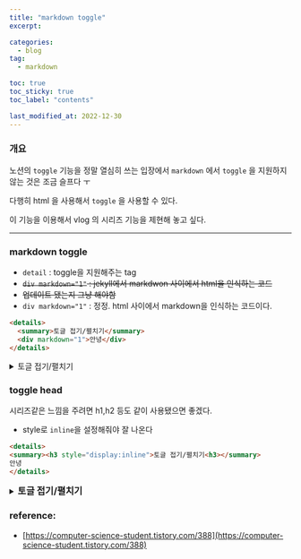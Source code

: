 ```yaml
---
title: "markdown toggle"
excerpt:

categories:
  - blog
tag:
  - markdown

toc: true
toc_sticky: true
toc_label: "contents"

last_modified_at: 2022-12-30
---
```


### 개요

노션의 `toggle` 기능을 정말 열심히 쓰는 입장에서 `markdown` 에서 `toggle` 을 지원하지 않는 것은 조금 슬프다 ㅜ

다행히 html 을 사용해서 `toggle` 을 사용할 수 있다.

이 기능을 이용해서 vlog 의 시리즈 기능을 제현해 놓고 싶다.

---

### markdown toggle

- `detail` : toggle을 지원해주는 tag
- ~~`div markdown="1"` : jekyll에서 markdwon 사이에서 html을 인식하는 코드~~
- ~~업데이트 됐는지 그냥 해야함~~
- `div markdown="1"` : 정정. html 사이에서 markdown을 인식하는 코드이다.

```html
<details>
  <summary>토글 접기/펼치기</summary>
  <div markdown="1">안녕</div>
</details>
```

<details>
<summary>토글 접기/펼치기</summary>
<div markdown="1">

안녕

</div>
</details>

### toggle head

시리즈같은 느낌을 주려면 h1,h2 등도 같이 사용됐으면 좋겠다.

- style로 `inline`을 설정해줘야 잘 나온다

```html
<details>
<summary><h3 style="display:inline">토글 접기/펼치기<h3></summary>
안녕
</details>
```

<details>
<summary><h3 style="display:inline">토글 접기/펼치기</h3></summary>
안녕
</details>

### reference:

- [https://computer-science-student.tistory.com/388](https://computer-science-student.tistory.com/388)
